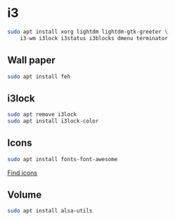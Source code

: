 # i3

```bash
sudo apt install xorg lightdm lightdm-gtk-greeter \
    i3-wm i3lock i3status i3blocks dmenu terminator
```

## Wall paper

```bash
sudo apt install feh
```

## i3lock

```bash
sudo apt remove i3lock
sudo apt install i3lock-color
```

## Icons

```bash
sudo apt install fonts-font-awesome
```

[Find icons](https://fontawesome.com/v5/cheatsheet)

## Volume

```bash
sudo apt install alsa-utils
```
